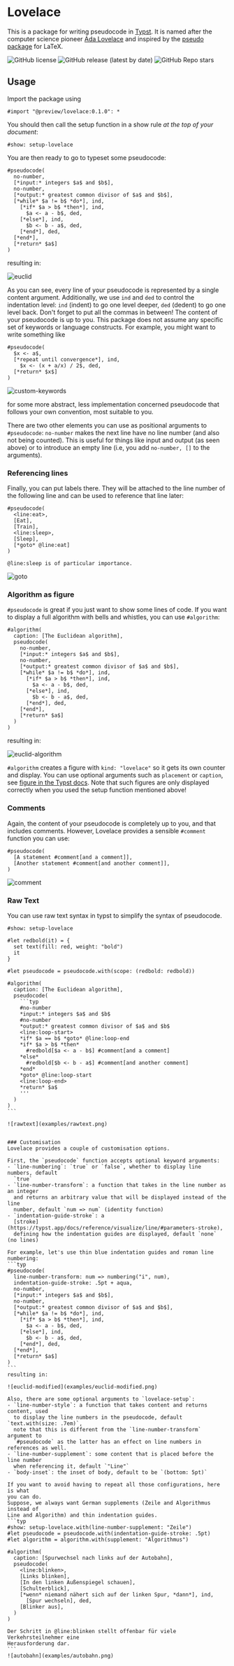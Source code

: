 # Lovelace
This is a package for writing pseudocode in [Typst](https://typst.app/).
It is named after the computer science pioneer
[Ada Lovelace](https://en.wikipedia.org/wiki/Ada_Lovelace) and inspired by the
[pseudo package](https://ctan.org/pkg/pseudo) for LaTeX.

![GitHub license](https://img.shields.io/github/license/andreasKroepelin/lovelace)
![GitHub release (latest by date)](https://img.shields.io/github/v/release/andreasKroepelin/lovelace)
![GitHub Repo stars](https://img.shields.io/github/stars/andreasKroepelin/lovelace)

## Usage
Import the package using
```typ
#import "@preview/lovelace:0.1.0": *
```
You should then call the setup function in a show rule _at the top of your
document_:
```typ
#show: setup-lovelace
```
You are then ready to go to typeset some pseudocode:
```typ
#pseudocode(
  no-number,
  [*input:* integers $a$ and $b$],
  no-number,
  [*output:* greatest common divisor of $a$ and $b$],
  [*while* $a != b$ *do*], ind,
    [*if* $a > b$ *then*], ind,
      $a <- a - b$, ded,
    [*else*], ind,
      $b <- b - a$, ded,
    [*end*], ded,
  [*end*],
  [*return* $a$]
)
```
resulting in:

![euclid](examples/euclid.png)

As you can see, every line of your pseudocode is represented by a single content
argument.
Additionally, we use `ind` and `ded` to control the indentation level:
`ind` (indent) to go one level deeper, `ded` (dedent) to go one level back.
Don't forget to put all the commas in between!
The content of your pseudocode is up to you.
This package does not assume any specific set of keywords or language constructs.
For example, you might want to write something like
```typ
#pseudocode(
  $x <- a$,
  [*repeat until convergence*], ind,
    $x <- (x + a/x) / 2$, ded,
  [*return* $x$]
)
```
![custom-keywords](examples/custom-keywords.png)

for some more abstract, less implementation concerned pseudocode that follows
your own convention, most suitable to you.

There are two other elements you can use as positional arguments to `#pseudocode`:
`no-number` makes the next line have no line number (and also not being counted).
This is useful for things like input and output (as seen above) or to introduce
an empty line (i.e, you add `no-number, []` to the arguments).

### Referencing lines
Finally, you can put labels there.
They will be attached to the line number of the following line and can be used
to reference that line later:
```typ
#pseudocode(
  <line:eat>,
  [Eat],
  [Train],
  <line:sleep>,
  [Sleep],
  [*goto* @line:eat]
)

@line:sleep is of particular importance.
```
![goto](examples/goto.png)


### Algorithm as figure
`#pseudocode` is great if you just want to show some lines of code.
If you want to display a full algorithm with bells and whistles, you can use
`#algorithm`:
```typ
#algorithm(
  caption: [The Euclidean algorithm],
  pseudocode(
    no-number,
    [*input:* integers $a$ and $b$],
    no-number,
    [*output:* greatest common divisor of $a$ and $b$],
    [*while* $a != b$ *do*], ind,
      [*if* $a > b$ *then*], ind,
        $a <- a - b$, ded,
      [*else*], ind,
        $b <- b - a$, ded,
      [*end*], ded,
    [*end*],
    [*return* $a$]
  )
)
```
resulting in:

![euclid-algorithm](examples/euclid-algorithm.png)

`#algorithm` creates a figure with `kind: "lovelace"` so it gets its own counter
and display.
You can use optional arguments such as `placement` or `caption`, see
[figure in the Typst docs](https://typst.app/docs/reference/meta/figure/#parameters).
Note that such figures are only displayed correctly when you used the setup
function mentioned above!

### Comments
Again, the content of your pseudocode is completely up to you, and that includes
comments.
However, Lovelace provides a sensible `#comment` function you can use:
```typ
#pseudocode(
  [A statement #comment[and a comment]],
  [Another statement #comment[and another comment]],
)
```
![comment](examples/comment.png)


### Raw Text
You can use raw text syntax in typst to simplify the syntax of pseudocode.


````typ
#show: setup-lovelace

#let redbold(it) = {
  set text(fill: red, weight: "bold")
  it
}

#let pseudocode = pseudocode.with(scope: (redbold: redbold))

#algorithm(
  caption: [The Euclidean algorithm],
  pseudocode(
    ```typ
    #no-number
    *input:* integers $a$ and $b$
    #no-number
    *output:* greatest common divisor of $a$ and $b$
    <line:loop-start>
    *if* $a == b$ *goto* @line:loop-end
    *if* $a > b$ *then*
      #redbold[$a <- a - b$] #comment[and a comment]
    *else*
      #redbold[$b <- b - a$] #comment[and another comment]
    *end*
    *goto* @line:loop-start
    <line:loop-end>
    *return* $a$
    '''
  )
)
```

![rawtext](examples/rawtext.png)


### Customisation
Lovelace provides a couple of customisation options.

First, the `pseudocode` function accepts optional keyword arguments:
- `line-numbering`: `true` or `false`, whether to display line numbers, default
  `true`
- `line-number-transform`: a function that takes in the line number as an integer
  and returns an arbitrary value that will be displayed instead of the line
  number, default `num => num` (identity function)
- `indentation-guide-stroke`: a
  [stroke](https://typst.app/docs/reference/visualize/line/#parameters-stroke),
  defining how the indentation guides are displayed, default `none` (no lines)

For example, let's use thin blue indentation guides and roman line numbering:
```typ
#pseudocode(
  line-number-transform: num => numbering("i", num),
  indentation-guide-stroke: .5pt + aqua,
  no-number,
  [*input:* integers $a$ and $b$],
  no-number,
  [*output:* greatest common divisor of $a$ and $b$],
  [*while* $a != b$ *do*], ind,
    [*if* $a > b$ *then*], ind,
      $a <- a - b$, ded,
    [*else*], ind,
      $b <- b - a$, ded,
    [*end*], ded,
  [*end*],
  [*return* $a$]
)
```
resulting in:

![euclid-modified](examples/euclid-modified.png)

Also, there are some optional arguments to `lovelace-setup`:
- `line-number-style`: a function that takes content and returns content, used
  to display the line numbers in the pseudocode, default `text.with(size: .7em)`,
  note that this is different from the `line-number-transform` argument to
  `#pseudocode` as the latter has an effect on line numbers in references as well.
- `line-number-supplement`: some content that is placed before the line number
  when referencing it, default `"Line"`
- `body-inset`: the inset of body, default to be `(bottom: 5pt)`

If you want to avoid having to repeat all those configurations, here is what
you can do.
Suppose, we always want German supplements (Zeile and Algorithmus instead of
Line and Algorithm) and thin indentation guides.
```typ
#show: setup-lovelace.with(line-number-supplement: "Zeile")
#let pseudocode = pseudocode.with(indentation-guide-stroke: .5pt)
#let algorithm = algorithm.with(supplement: "Algorithmus")

#algorithm(
  caption: [Spurwechsel nach links auf der Autobahn],
  pseudocode(
    <line:blinken>,
    [Links blinken],
    [In den linken Außenspiegel schauen],
    [Schulterblick],
    [*wenn* niemand nähert sich auf der linken Spur, *dann*], ind,
      [Spur wechseln], ded,
    [Blinker aus],
  )
)

Der Schritt in @line:blinken stellt offenbar für viele Verkehrsteilnehmer eine
Herausforderung dar.
```
![autobahn](examples/autobahn.png)

